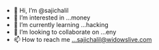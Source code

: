 - 👋 Hi, I’m @sajichalil
- 👀 I’m interested in ...money 
- 🌱 I’m currently learning ...hacking
- 💞️ I’m looking to collaborate on ...eny
- 📫 How to reach me ...sajichalil@widowslive.com

<!---
sajichalil/sajichalil is a ✨ special ✨ repository because its `README.md` (this file) appears on your GitHub profile.
You can click the Preview link to take a look at your changes.
--->
